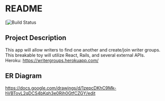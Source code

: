 # README
[![Build Status](https://codeship.com/projects/2e06cb90-796f-0136-7943-1a1745bf82cc/status?branch=master)

## Project Description
This app will allow writers to find one another and create/join writer groups. 
This breakable toy will utilize React, Rails, and several external APIs.
Heroku: https://writergroups.herokuapp.com/

## ER Diagram
https://docs.google.com/drawings/d/1zepcDKhC9Mk-hVBTovL2qDCS4bKqh3e0Rih0GtfCZGY/edit
